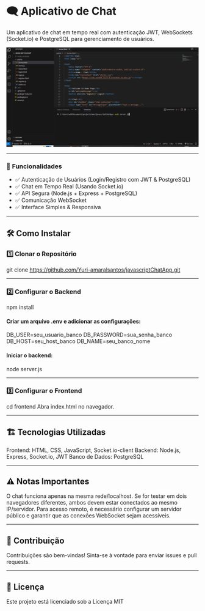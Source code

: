 # 🗨️ **Aplicativo de Chat**  

Um aplicativo de chat em tempo real com autenticação JWT, WebSockets (Socket.io) e PostgreSQL para gerenciamento de usuários.  

![Demonstração](Animação.gif)

---

### 🚀 **Funcionalidades**  

- ✅ Autenticação de Usuários (Login/Registro com JWT & PostgreSQL)  
- ✅ Chat em Tempo Real (Usando Socket.io)  
- ✅ API Segura (Node.js + Express + PostgreSQL)  
- ✅ Comunicação WebSocket  
- ✅ Interface Simples & Responsiva  

---

## 🛠️ **Como Instalar**

### 1️⃣ **Clonar o Repositório**

git clone https://github.com/Yuri-amaralsantos/javascriptChatApp.git

---

### 2️⃣ **Configurar o Backend**

npm install

#### **Criar um arquivo .env e adicionar as configurações:**

DB_USER=seu_usuario_banco
DB_PASSWORD=sua_senha_banco
DB_HOST=seu_host_banco
DB_NAME=seu_banco_nome

#### **Iniciar o backend:**

node server.js

---

### 3️⃣ **Configurar o Frontend**

cd frontend
Abra index.html no navegador.

---

## 🏗️ **Tecnologias Utilizadas**

Frontend: HTML, CSS, JavaScript, Socket.io-client
Backend: Node.js, Express, Socket.io, JWT
Banco de Dados: PostgreSQL

---

## ⚠️ **Notas Importantes**

O chat funciona apenas na mesma rede/localhost.
Se for testar em dois navegadores diferentes, ambos devem estar conectados ao mesmo IP/servidor.
Para acesso remoto, é necessário configurar um servidor público e garantir que as conexões WebSocket sejam acessíveis.

---

## 🤝 **Contribuição**

Contribuições são bem-vindas! Sinta-se à vontade para enviar issues e pull requests.

---

## 📜 **Licença**

Este projeto está licenciado sob a Licença MIT
